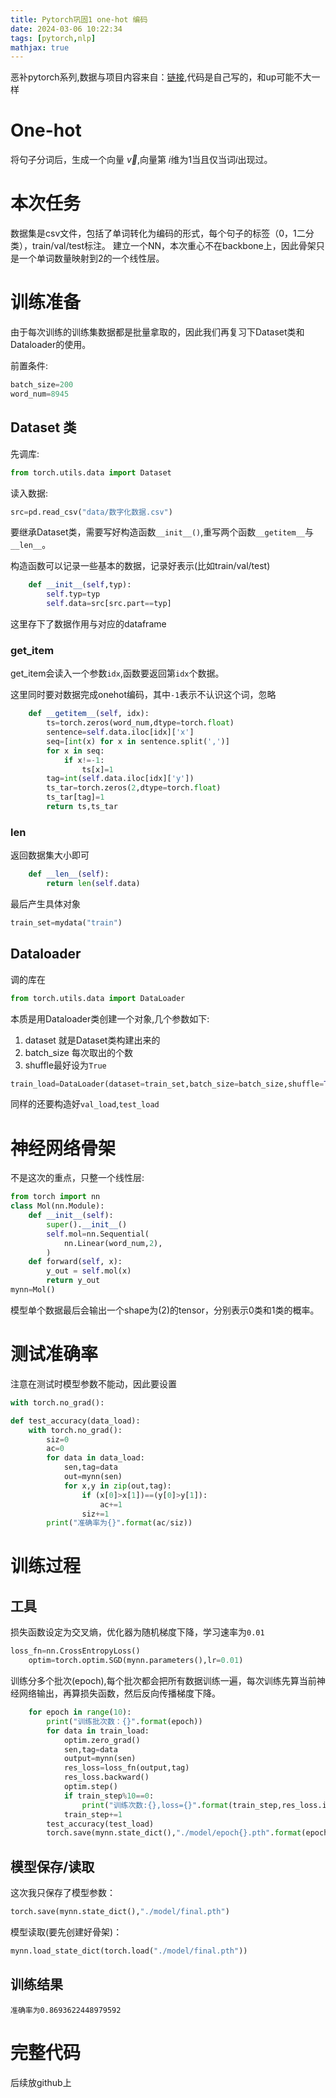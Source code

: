 ```yaml
---
title: Pytorch巩固1 one-hot 编码
date: 2024-03-06 10:22:34
tags: [pytorch,nlp]
mathjax: true
---
```

恶补pytorch系列,数据与项目内容来自：[链接](https://www.bilibili.com/video/BV1Ky4y1g7Nk/?p=2),代码是自己写的，和up可能不大一样

# One-hot
将句子分词后，生成一个向量 $\vec{v}$,向量第 $i$维为1当且仅当词$i$出现过。
# 本次任务
数据集是csv文件，包括了单词转化为编码的形式，每个句子的标签（0，1二分类），train/val/test标注。
建立一个NN，本次重心不在backbone上，因此骨架只是一个单词数量映射到2的一个线性层。

# 训练准备
由于每次训练的训练集数据都是批量拿取的，因此我们再复习下Dataset类和Dataloader的使用。


前置条件:

```python
batch_size=200
word_num=8945
```
## Dataset 类
先调库:
```python 
from torch.utils.data import Dataset
```
读入数据:
```python
src=pd.read_csv("data/数字化数据.csv")
```
要继承Dataset类，需要写好构造函数```__init__()```,重写两个函数```__getitem__```与```__len__```。

构造函数可以记录一些基本的数据，记录好表示(比如train/val/test)
```python
    def __init__(self,typ):
        self.typ=typ
        self.data=src[src.part==typ]
```
这里存下了数据作用与对应的dataframe
### get_item
get_item会读入一个参数```idx```,函数要返回第```idx```个数据。

这里同时要对数据完成onehot编码，其中```-1```表示不认识这个词，忽略
```python
    def __getitem__(self, idx):
        ts=torch.zeros(word_num,dtype=torch.float)
        sentence=self.data.iloc[idx]['x']
        seq=[int(x) for x in sentence.split(',')]
        for x in seq:
            if x!=-1:
                ts[x]=1
        tag=int(self.data.iloc[idx]['y'])
        ts_tar=torch.zeros(2,dtype=torch.float)
        ts_tar[tag]=1
        return ts,ts_tar
```
### len
返回数据集大小即可
```python
    def __len__(self):
        return len(self.data)
```

最后产生具体对象
```python
train_set=mydata("train")
```
## Dataloader
调的库在
```python
from torch.utils.data import DataLoader
```
本质是用Dataloader类创建一个对象,几个参数如下:
1. dataset 就是Dataset类构建出来的
2. batch_size 每次取出的个数
3. shuffle最好设为```True```
```python
train_load=DataLoader(dataset=train_set,batch_size=batch_size,shuffle=True)
```
同样的还要构造好```val_load```,```test_load```
# 神经网络骨架
不是这次的重点，只整一个线性层:
```python
from torch import nn
class Mol(nn.Module):
    def __init__(self):
        super().__init__()
        self.mol=nn.Sequential(
            nn.Linear(word_num,2),
        )
    def forward(self, x):
        y_out = self.mol(x)
        return y_out
mynn=Mol()
```
模型单个数据最后会输出一个shape为(2)的tensor，分别表示0类和1类的概率。

# 测试准确率
注意在测试时模型参数不能动，因此要设置
```python
with torch.no_grad():
```
```python
def test_accuracy(data_load):
    with torch.no_grad(): 
        siz=0
        ac=0
        for data in data_load:
            sen,tag=data
            out=mynn(sen)
            for x,y in zip(out,tag):
                if (x[0]>x[1])==(y[0]>y[1]):
                    ac+=1
                siz+=1
        print("准确率为{}".format(ac/siz))
```
# 训练过程
## 工具
损失函数设定为交叉熵，优化器为随机梯度下降，学习速率为```0.01```
```python
loss_fn=nn.CrossEntropyLoss()
    optim=torch.optim.SGD(mynn.parameters(),lr=0.01)
```
训练分多个批次(epoch),每个批次都会把所有数据训练一遍，每次训练先算当前神经网络输出，再算损失函数，然后反向传播梯度下降。
```python
    for epoch in range(10):
        print("训练批次数：{}".format(epoch))
        for data in train_load:
            optim.zero_grad()
            sen,tag=data
            output=mynn(sen)
            res_loss=loss_fn(output,tag)
            res_loss.backward()
            optim.step()
            if train_step%10==0:
                print("训练次数:{},loss={}".format(train_step,res_loss.item()))
            train_step+=1
        test_accuracy(test_load)
        torch.save(mynn.state_dict(),"./model/epoch{}.pth".format(epoch))
```
## 模型保存/读取
这次我只保存了模型参数：
```python
torch.save(mynn.state_dict(),"./model/final.pth")
```
模型读取(要先创建好骨架)：
```python
mynn.load_state_dict(torch.load("./model/final.pth"))
```
## 训练结果
```准确率为0.8693622448979592```

# 完整代码
后续放github上